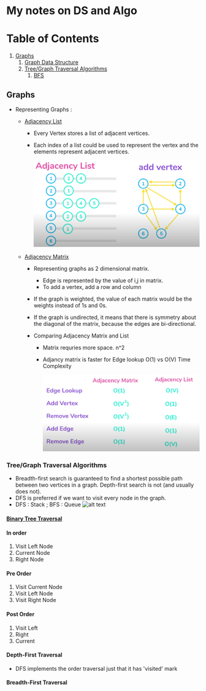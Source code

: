 # My notes on DS and Algo

# Table of Contents

1. [Graphs](#Graphs)
   1. [Graph Data Structure](#gds)
   1. [Tree/Graph Traversal Algorithms](#traversal)
      1. [BFS](#bfs)

## Graphs

- Representing Graphs : <a name="gds"></a>

  - [Adjacency List](./Datastructure%20and%20Algo%20in%20Golang/adjacency_list.go)

    - Every Vertex stores a list of adjacent vertices.
    - Each index of a list could be used to represent the vertex and the elements represent adjacent vertices.

      ![alt text](./assets/adjacency_list.PNG "functions and pointers")

  - [Adjacency Matrix](././Datastructure%20and%20Algo%20in%20Golang/adjacency_matrix.go)

    - Representing graphs as 2 dimensional matrix.
      - Edge is represented by the value of i,j in matrix.
      - To add a vertex, add a row and column
    - If the graph is weighted, the value of each matrix would be the weights instead of 1s and 0s.
    - If the graph is undirected, it means that there is symmetry about the diagonal of the matrix, because the edges are bi-directional.

    - Comparing Adjacency Matrix and List

      - Matrix requries more space. n^2
      - Adjancy matrix is faster for Edge lookup O(1) vs O(V)
        Time Complexity

        ![alt text](./assets/lmc.PNG "functions and pointers")

### Tree/Graph Traversal Algorithms <a name="traversal"></a>

- Breadth-first search is guaranteed to find a shortest possible path between two vertices in a graph. Depth-first search is not (and usually does not).
- DFS is preferred if we want to visit every node in the graph.
- DFS : Stack ; BFS : Queue
  ![alt text](./assets/dfsbfsio.PNG "functions and pointers")

#### [Binary Tree Traversal](././Datastructure%20and%20Algo%20in%20Golang/tree_traversal.go) <a name="btt"></a>

#### In order

1. Visit Left Node
1. Current Node
1. Right Node

#### Pre Order

1. Visit Current Node
1. Visit Left Node
1. Visit Right Node

#### Post Order

1. Visit Left
1. Right
1. Current

#### Depth-First Traversal <a name="dfs"></a>

- DFS implements the order traversal just that it has 'visited' mark

#### Breadth-First Traversal <a name="bfs"></a>
